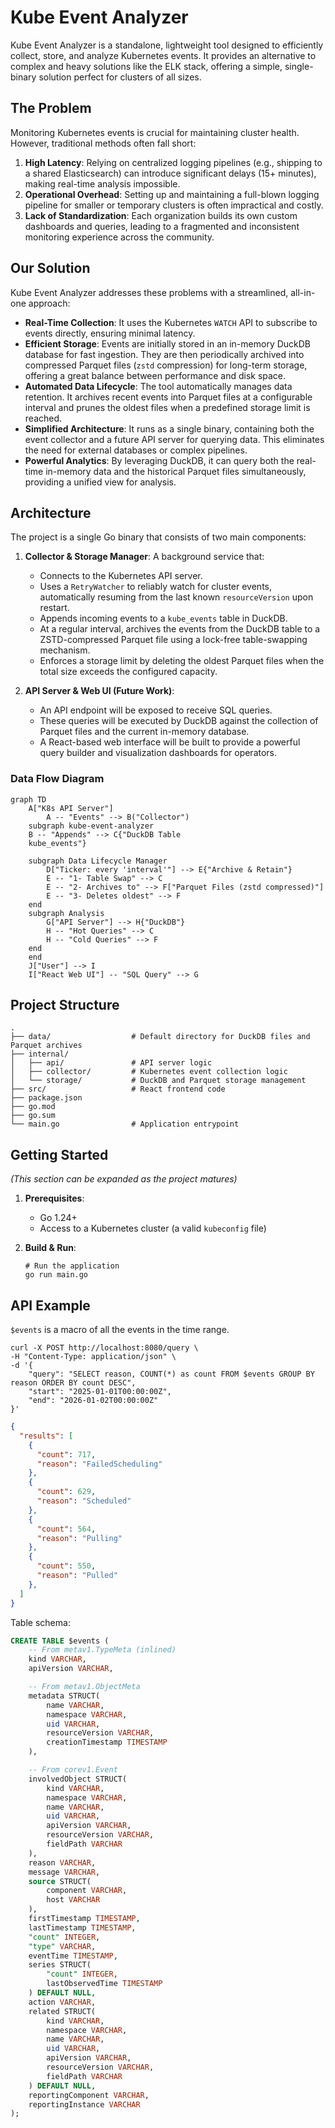 # Kube Event Analyzer

Kube Event Analyzer is a standalone, lightweight tool designed to efficiently collect, store, and analyze Kubernetes events. It provides an alternative to complex and heavy solutions like the ELK stack, offering a simple, single-binary solution perfect for clusters of all sizes.

## The Problem

Monitoring Kubernetes events is crucial for maintaining cluster health. However, traditional methods often fall short:

1.  **High Latency**: Relying on centralized logging pipelines (e.g., shipping to a shared Elasticsearch) can introduce significant delays (15+ minutes), making real-time analysis impossible.
2.  **Operational Overhead**: Setting up and maintaining a full-blown logging pipeline for smaller or temporary clusters is often impractical and costly.
3.  **Lack of Standardization**: Each organization builds its own custom dashboards and queries, leading to a fragmented and inconsistent monitoring experience across the community.

## Our Solution

Kube Event Analyzer addresses these problems with a streamlined, all-in-one approach:

-   **Real-Time Collection**: It uses the Kubernetes `WATCH` API to subscribe to events directly, ensuring minimal latency.
-   **Efficient Storage**: Events are initially stored in an in-memory DuckDB database for fast ingestion. They are then periodically archived into compressed Parquet files (`zstd` compression) for long-term storage, offering a great balance between performance and disk space.
-   **Automated Data Lifecycle**: The tool automatically manages data retention. It archives recent events into Parquet files at a configurable interval and prunes the oldest files when a predefined storage limit is reached.
-   **Simplified Architecture**: It runs as a single binary, containing both the event collector and a future API server for querying data. This eliminates the need for external databases or complex pipelines.
-   **Powerful Analytics**: By leveraging DuckDB, it can query both the real-time in-memory data and the historical Parquet files simultaneously, providing a unified view for analysis.

## Architecture

The project is a single Go binary that consists of two main components:

1.  **Collector & Storage Manager**: A background service that:
    -   Connects to the Kubernetes API server.
    -   Uses a `RetryWatcher` to reliably watch for cluster events, automatically resuming from the last known `resourceVersion` upon restart.
    -   Appends incoming events to a `kube_events` table in DuckDB.
    -   At a regular interval, archives the events from the DuckDB table to a ZSTD-compressed Parquet file using a lock-free table-swapping mechanism.
    -   Enforces a storage limit by deleting the oldest Parquet files when the total size exceeds the configured capacity.

2.  **API Server & Web UI (Future Work)**:
    -   An API endpoint will be exposed to receive SQL queries.
    -   These queries will be executed by DuckDB against the collection of Parquet files and the current in-memory database.
    -   A React-based web interface will be built to provide a powerful query builder and visualization dashboards for operators.

### Data Flow Diagram

```mermaid
graph TD
    A["K8s API Server"]
		A -- "Events" --> B("Collector")    
    subgraph kube-event-analyzer
    B -- "Appends" --> C{"DuckDB Table
    kube_events"}
    
    subgraph Data Lifecycle Manager
        D["Ticker: every 'interval'"] --> E{"Archive & Retain"}
        E -- "1- Table Swap" --> C
        E -- "2- Archives to" --> F["Parquet Files (zstd compressed)"]
        E -- "3- Deletes oldest" --> F
    end
    subgraph Analysis
        G["API Server"] --> H{"DuckDB"}
        H -- "Hot Queries" --> C
        H -- "Cold Queries" --> F
    end 
    end
    J["User"] --> I
    I["React Web UI"] -- "SQL Query" --> G
```

## Project Structure

```
.
├── data/                  # Default directory for DuckDB files and Parquet archives
├── internal/
│   ├── api/               # API server logic
│   ├── collector/         # Kubernetes event collection logic
│   └── storage/           # DuckDB and Parquet storage management
├── src/                   # React frontend code
├── package.json
├── go.mod
├── go.sum
└── main.go                # Application entrypoint
```

## Getting Started

*(This section can be expanded as the project matures)*

1.  **Prerequisites**:
    -   Go 1.24+
    -   Access to a Kubernetes cluster (a valid `kubeconfig` file)

2.  **Build & Run**:
    
    ```shell
    # Run the application
    go run main.go
    ```

## API Example

`$events` is a macro of all the events in the time range.

```shell
curl -X POST http://localhost:8080/query \
-H "Content-Type: application/json" \
-d '{
    "query": "SELECT reason, COUNT(*) as count FROM $events GROUP BY reason ORDER BY count DESC",
    "start": "2025-01-01T00:00:00Z",
    "end": "2026-01-02T00:00:00Z"
}'
```

```json
{
  "results": [
    {
      "count": 717,
      "reason": "FailedScheduling"
    },
    {
      "count": 629,
      "reason": "Scheduled"
    },
    {
      "count": 564,
      "reason": "Pulling"
    },
    {
      "count": 550,
      "reason": "Pulled"
    },
  ]
}
```

Table schema:

```sql
CREATE TABLE $events (
	-- From metav1.TypeMeta (inlined)
	kind VARCHAR,
	apiVersion VARCHAR,

	-- From metav1.ObjectMeta
	metadata STRUCT(
		name VARCHAR,
		namespace VARCHAR,
		uid VARCHAR,
		resourceVersion VARCHAR,
		creationTimestamp TIMESTAMP
	),

	-- From corev1.Event
	involvedObject STRUCT(
		kind VARCHAR,
		namespace VARCHAR,
		name VARCHAR,
		uid VARCHAR,
		apiVersion VARCHAR,
		resourceVersion VARCHAR,
		fieldPath VARCHAR
	),
	reason VARCHAR,
	message VARCHAR,
	source STRUCT(
		component VARCHAR,
		host VARCHAR
	),
	firstTimestamp TIMESTAMP,
	lastTimestamp TIMESTAMP,
	"count" INTEGER,
	"type" VARCHAR,
	eventTime TIMESTAMP,
	series STRUCT(
		"count" INTEGER,
		lastObservedTime TIMESTAMP
	) DEFAULT NULL,
	action VARCHAR,
	related STRUCT(
		kind VARCHAR,
		namespace VARCHAR,
		name VARCHAR,
		uid VARCHAR,
		apiVersion VARCHAR,
		resourceVersion VARCHAR,
		fieldPath VARCHAR
	) DEFAULT NULL,
	reportingComponent VARCHAR,
	reportingInstance VARCHAR
);
```